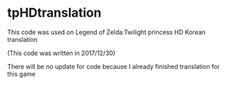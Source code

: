 # tpHDtranslation
This code was used on Legend of Zelda:Twilight princess HD Korean translation

(This code was written in 2017/12/30)

There will be no update for code because I already finished translation for this game
